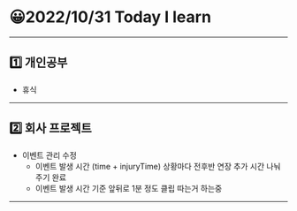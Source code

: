# 😀2022/10/31 Today I learn
-------------------------
## 1️⃣ 개인공부
  * 휴식
-------------------------
## 2️⃣ 회사 프로젝트
  * 이벤트 관리 수정
    * 이벤트 발생 시간 (time + injuryTime) 상황마다 전후반 연장 추가 시간 나눠주기 완료
    * 이벤트 발생 시간 기준 앞뒤로 1분 정도 클립 따는거 하는중
-------------------------
